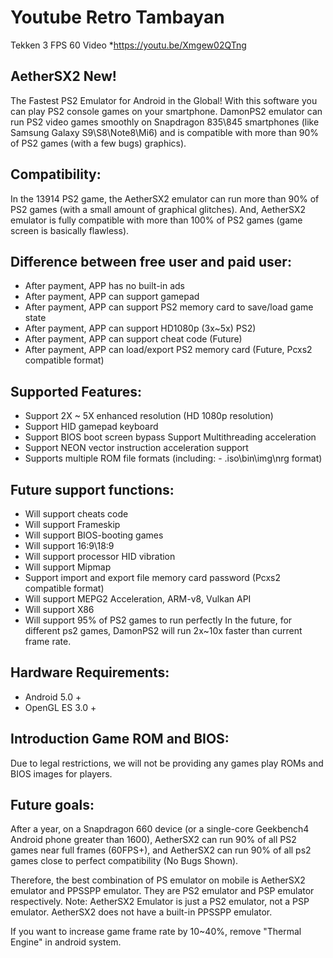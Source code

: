 # Youtube Retro Tambayan
Tekken 3 FPS 60 Video
*https://youtu.be/Xmgew02QTng

## AetherSX2 New!
The Fastest PS2 Emulator for Android in the Global! With this software you can play PS2 console games on your smartphone. DamonPS2 emulator can run PS2 video games smoothly on Snapdragon 835\845 smartphones (like Samsung Galaxy S9\S8\Note8\Mi6) and is compatible with more than 90% of PS2 games (with a few bugs) graphics).

## Compatibility:
In the 13914 PS2 game, the AetherSX2 emulator can run more than 90% of PS2 games (with a small amount of graphical glitches). And, AetherSX2 emulator is fully compatible with more than 100% of PS2 games (game screen is basically flawless).

## Difference between free user and paid user:
- After payment, APP has no built-in ads
- After payment, APP can support gamepad
- After payment, APP can support PS2 memory card to save/load game state
- After payment, APP can support HD1080p (3x~5x) PS2)
- After payment, APP can support cheat code (Future)
- After payment, APP can load/export PS2 memory card (Future, Pcxs2 compatible format)

## Supported Features:
- Support 2X ~ 5X enhanced resolution (HD 1080p resolution)
- Support HID gamepad keyboard
- Support BIOS boot screen bypass
Support Multithreading acceleration
- Support NEON vector instruction acceleration support
- Supports multiple ROM file formats (including: - .iso\bin\img\nrg format)

## Future support functions:
- Will support cheats code
- Will support Frameskip
- Will support BIOS-booting games
- Will support 16:9\18:9
- Will support processor HID vibration
- Will support Mipmap
- Support import and export file memory card password (Pcxs2 compatible format)
- Will support MEPG2 Acceleration, ARM-v8, Vulkan API
- Will support X86
- Will support 95% of PS2 games to run perfectly
In the future, for different ps2 games, DamonPS2 will run 2x~10x faster than current frame rate.

## Hardware Requirements:
- Android 5.0 +
- OpenGL ES 3.0 +

## Introduction Game ROM and BIOS:
Due to legal restrictions, we will not be providing any games play ROMs and BIOS images for players.

## Future goals:
After a year, on a Snapdragon 660 device (or a single-core Geekbench4 Android phone greater than 1600), AetherSX2 can run 90% of all PS2 games near full frames (60FPS+), and AetherSX2 can run 90% of all ps2 games close to perfect compatibility (No Bugs Shown).

Therefore, the best combination of PS emulator on mobile is AetherSX2 emulator and PPSSPP emulator. They are PS2 emulator and PSP emulator respectively. Note: AetherSX2 Emulator is just a PS2 emulator, not a PSP emulator. AetherSX2 does not have a built-in PPSSPP emulator.

If you want to increase game frame rate by 10~40%, remove "Thermal Engine" in android system.
